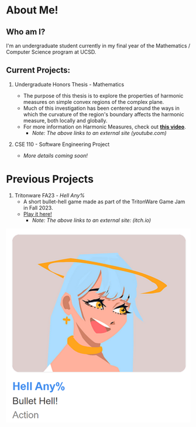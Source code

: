 # About Me!

## Who am I?

I'm an undergraduate student currently in my final year of the Mathematics / Computer Science program at UCSD.

## Current Projects:

1. Undergraduate Honors Thesis - Mathematics
   - The purpose of this thesis is to explore the properties of harmonic measures on simple convex regions of the complex plane. 
   -  Much of this investigation has been centered around the ways in which the curvature of the region's boundary affects the harmonic measure, both locally and globally.
   -  For more information on Harmonic Measures, check out [**this video**](https://www.youtube.com/watch?v=Vn6jT5V9qW8).
      -  *Note: The above links to an external site (youtube.com)*
  
2. CSE 110 - Software Engineering Project
    - *More details coming soon!*

# Previous Projects

1. Tritonware FA23 - *Hell Any%*
    - A short bullet-hell game made as part of the TritonWare Game Jam in Fall 2023.
    - [Play it here!](https://kiichiw.itch.io/hell-any)
      - *Note: The above links to an external site: (itch.io)*

![Hell Any% Logo](image.png)


